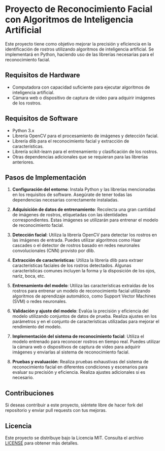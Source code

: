 # Proyecto de Reconocimiento Facial con Algoritmos de Inteligencia Artificial

Este proyecto tiene como objetivo mejorar la precisión y eficiencia en la identificación de rostros utilizando algoritmos de inteligencia artificial. Se implementará en Python, haciendo uso de las librerías necesarias para el reconocimiento facial.

## Requisitos de Hardware

- Computadora con capacidad suficiente para ejecutar algoritmos de inteligencia artificial.
- Cámara web o dispositivo de captura de video para adquirir imágenes de los rostros.

## Requisitos de Software

- Python 3.x
- Librería OpenCV para el procesamiento de imágenes y detección facial.
- Librería dlib para el reconocimiento facial y extracción de características.
- Librería scikit-learn para el entrenamiento y clasificación de los rostros.
- Otras dependencias adicionales que se requieran para las librerías anteriores.

## Pasos de Implementación

1. **Configuración del entorno**: Instala Python y las librerías mencionadas en los requisitos de software. Asegúrate de tener todas las dependencias necesarias correctamente instaladas.

2. **Adquisición de datos de entrenamiento**: Recolecta una gran cantidad de imágenes de rostros, etiquetadas con las identidades correspondientes. Estas imágenes se utilizarán para entrenar el modelo de reconocimiento facial.

3. **Detección facial**: Utiliza la librería OpenCV para detectar los rostros en las imágenes de entrada. Puedes utilizar algoritmos como Haar cascades o el detector de rostros basado en redes neuronales convolucionales (CNN) provisto por dlib.

4. **Extracción de características**: Utiliza la librería dlib para extraer características faciales de los rostros detectados. Algunas características comunes incluyen la forma y la disposición de los ojos, nariz, boca, etc.

5. **Entrenamiento del modelo**: Utiliza las características extraídas de los rostros para entrenar un modelo de reconocimiento facial utilizando algoritmos de aprendizaje automático, como Support Vector Machines (SVM) o redes neuronales.

6. **Validación y ajuste del modelo**: Evalúa la precisión y eficiencia del modelo utilizando conjuntos de datos de prueba. Realiza ajustes en los parámetros y en el conjunto de características utilizadas para mejorar el rendimiento del modelo.

7. **Implementación del sistema de reconocimiento facial**: Utiliza el modelo entrenado para reconocer rostros en tiempo real. Puedes utilizar la cámara web o dispositivos de captura de video para adquirir imágenes y enviarlas al sistema de reconocimiento facial.

8. **Pruebas y evaluación**: Realiza pruebas exhaustivas del sistema de reconocimiento facial en diferentes condiciones y escenarios para evaluar su precisión y eficiencia. Realiza ajustes adicionales si es necesario.

## Contribuciones

Si deseas contribuir a este proyecto, siéntete libre de hacer fork del repositorio y enviar pull requests con tus mejoras.

## Licencia

Este proyecto se distribuye bajo la Licencia MIT. Consulta el archivo [LICENSE](./LICENSE) para obtener más detalles.
